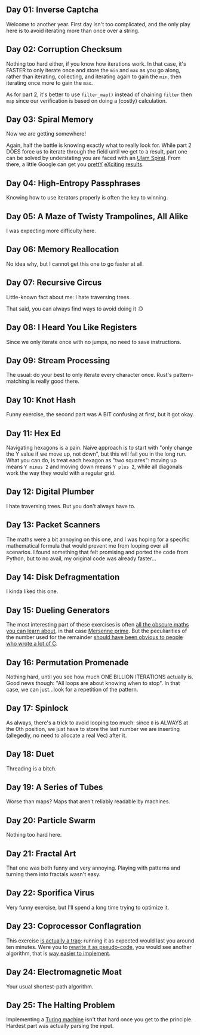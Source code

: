 ## Day 01: Inverse Captcha

Welcome to another year. First day isn't too complicated, and the only play here is to avoid iterating more than once over a string.

## Day 02: Corruption Checksum

Nothing too hard either, if you know how iterations work. In that case, it's FASTER to only iterate once and store the `min` and `max` as you go along, rather than iterating, collecting, and iterating again to gain the `min`, then iterating once more to gain the `max`.

As for part 2, it's better to use `filter_map()` instead of chaining `filter` then `map` since our verification is based on doing a (costly) calculation.

## Day 03: Spiral Memory

Now we are getting somewhere!

Again, half the battle is knowing exactly what to really look for. While part 2 DOES force us to iterate through the field until we get to a result, part one can be solved by understating you are faced with an [Ulam Spiral](https://en.wikipedia.org/wiki/Ulam_spiral). From there, a little Google can get you [prettY](https://oeis.org/A268038) [eXciting](https://oeis.org/A268038) [results](https://stackoverflow.com/a/61253346).

## Day 04: High-Entropy Passphrases

Knowing how to use iterators properly is often the key to winning.

## Day 05: A Maze of Twisty Trampolines, All Alike

I was expecting more difficulty here.

## Day 06: Memory Reallocation

No idea why, but I cannot get this one to go faster at all.

## Day 07: Recursive Circus

Little-known fact about me: I hate traversing trees.

That said, you can always find ways to avoid doing it :D

## Day 08: I Heard You Like Registers

Since we only iterate once with no jumps, no need to save instructions.

## Day 09: Stream Processing

The usual: do your best to only iterate every character once. Rust's pattern-matching is really good there.

## Day 10: Knot Hash

Funny exercise, the second part was A BIT confusing at first, but it got okay.

## Day 11: Hex Ed

Navigating hexagons is a pain. Naive approach is to start with "only change the Y value if we move up, not down", but this will fail you in the long run. What you can do, is treat each hexagon as "two squares": moving up means `Y minus 2` and moving down means `Y plus 2`, while all diagonals work the way they would with a regular grid.

## Day 12: Digital Plumber

I hate traversing trees. But you don't always have to.

## Day 13: Packet Scanners

The maths were a bit annoying on this one, and I was hoping for a specific mathematical formula that would prevent me from looping over all scenarios. I found something that felt promising and ported the code from Python, but to no avail, my original code was already faster...

## Day 14: Disk Defragmentation

I kinda liked this one.

## Day 15: Dueling Generators

The most interesting part of these exercises is often [all the obscure maths you can learn about](https://www.reddit.com/r/adventofcode/comments/7jyz5x/2017_day_15_opportunities_for_optimization/drasfzr/?context=3), in that case [Mersenne prime](https://en.wikipedia.org/wiki/Mersenne_prime). But the peculiarities of the number used for the remainder [should have been obvious to people who wrote a lot of C](https://doc.rust-lang.org/std/i32/constant.MAX.html).

## Day 16: Permutation Promenade

Nothing hard, until you see how much ONE BILLION ITERATIONS actually is. Good news though: "All loops are about knowing when to stop". In that case, we can just...look for a repetition of the pattern.

## Day 17: Spinlock

As always, there's a trick to avoid looping too much: since `0` is ALWAYS at the 0th position, we just have to store the last number we are inserting  (allegedly, no need to allocate a real Vec) after it.

## Day 18: Duet

Threading is a bitch.

## Day 19: A Series of Tubes

Worse than maps? Maps that aren't reliably readable by machines.

## Day 20: Particle Swarm

Nothing too hard here.

## Day 21: Fractal Art

That one was both funny and very annoying. Playing with patterns and turning them into fractals wasn't easy.

## Day 22: Sporifica Virus

Very funny exercise, but I'll spend a long time trying to optimize it.

## Day 23: Coprocessor Conflagration

This exercise [is actually a trap](https://www.youtube.com/watch?v=4F4qzPbcFiA): running it as expected would last you around ten minutes. Were you to [rewrite it as pseudo-code](https://docs.rs/advent-of-code/2022.0.66/src/advent_of_code/year2017/day23.rs.html#15), you would see another algorithm, that is [way easier to implement](https://github.com/galenelias/AdventOfCode_2017/blob/master/src/Day23/mod.rs#L70).

##  Day 24: Electromagnetic Moat

Your usual shortest-path algorithm.

## Day 25: The Halting Problem

Implementing a [Turing machine](https://en.wikipedia.org/wiki/Turing_machine) isn't that hard once you get to the principle. Hardest part was actually parsing the input.
